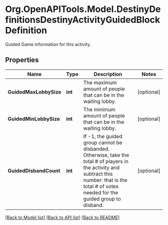 # Org.OpenAPITools.Model.DestinyDefinitionsDestinyActivityGuidedBlockDefinition
Guided Game information for this activity.

## Properties

Name | Type | Description | Notes
------------ | ------------- | ------------- | -------------
**GuidedMaxLobbySize** | **int** | The maximum amount of people that can be in the waiting lobby. | [optional] 
**GuidedMinLobbySize** | **int** | The minimum amount of people that can be in the waiting lobby. | [optional] 
**GuidedDisbandCount** | **int** | If -1, the guided group cannot be disbanded. Otherwise, take the total # of players in the activity and subtract this number: that is the total # of votes needed for the guided group to disband. | [optional] 

[[Back to Model list]](../README.md#documentation-for-models) [[Back to API list]](../README.md#documentation-for-api-endpoints) [[Back to README]](../README.md)

